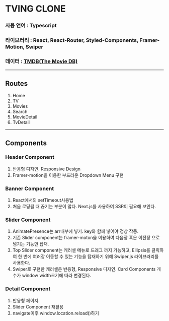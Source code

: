 # TVING CLONE

### 사용 언어 : Typescript

### 라이브러리 : React, React-Router, Styled-Components, Framer-Motion, Swiper

### 데이터 : [TMDB(The Movie DB)](https://www.themoviedb.org/?language=ko)

---

## Routes

1. Home
2. TV
3. Movies
4. Search
5. MovieDetail
6. TvDetail

---

## Components

### Header Component

1. 반응형 디자인. Responsive Design
2. Framer-motion을 이용한 부드러운 Dropdown Menu 구현

### Banner Component

1. React에서의 setTimeout사용법
2. 처음 로딩될 때 끊기는 부분이 많다. Next.js를 사용하여 SSR이 필요해 보인다.

### Slider Component

1. AnimatePresence는 arr내부에 넣기. key와 함께 넣어야 정상 작동.
2. 기존 Slider component는 framer-moton을 이용하여 다음장 혹은 이전장 으로 넘기는 기능만 탑재.
3. Top Slider component는 캐러셀 메뉴로 드래그 까지 가능하고, Ellipsis를 클릭하여 한 번에 여러장 이동할 수 있는 기능을 탑재하기 위해 Swiper.js 라이브러리를 사용한다.
4. Swiper로 구현한 캐러셀은 반응형, Responsive 디자인. Card Components 개수가 window width크기에 따라 변경된다.

### Detail Component

1. 반응형 페이지.
2. Slider Component 재활용
3. navigate이후 window.location.reload()하기
